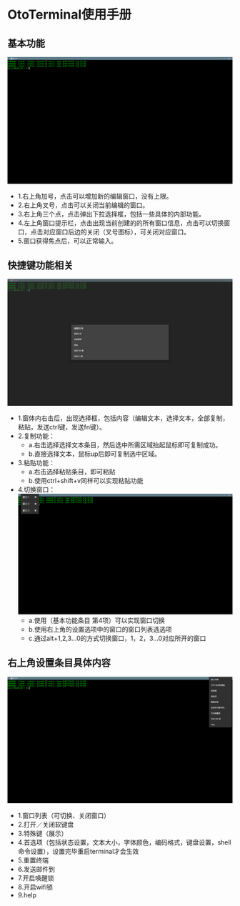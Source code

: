 # OtoTerminal使用手册
## 基本功能
![](../pic/gongju/terminal_homepage.png)
- 1.右上角加号，点击可以增加新的编辑窗口，没有上限。
- 2.右上角叉号，点击可以关闭当前编辑的窗口。
- 3.右上角三个点，点击弹出下拉选择框，包括一些具体的内部功能。
- 4.左上角窗口提示栏，点击出现当前创建的的所有窗口信息，点击可以切换窗口，点击对应窗口后边的关闭（叉号图标），可关闭对应窗口。
- 5.窗口获得焦点后，可以正常输入。
## 快捷键功能相关
![](../pic/gongju/terminal_hotkey.png)
- 1.窗体内右击后，出现选择框，包括内容（编辑文本，选择文本，全部复制，粘贴，发送ctrl键，发送fn键）。
- 2.复制功能：
  - a.右击选择选择文本条目，然后选中所需区域抬起鼠标即可复制成功。
  - b.直接选择文本，鼠标up后即可复制选中区域。
- 3.粘贴功能：
  - a.右击选择粘贴条目，即可粘贴
  - b.使用ctrl+shift+v同样可以实现粘贴功能
- 4.切换窗口：
![](../pic/gongju/terminal_more.png)
  - a.使用（基本功能条目 第4项）可以实现窗口切换
  - b.使用右上角的设置选项中的窗口的窗口列表选选项
  - c.通过alt+1,2,3...0的方式切换窗口，1，2，3...0对应所开的窗口

## 右上角设置条目具体内容
![](../pic/gongju/terminal_right.png)
- 1.窗口列表（可切换、关闭窗口）
- 2.打开／关闭软键盘
- 3.特殊键（展示）
- 4.首选项（包括状态设置，文本大小，字体颜色，编码格式，键盘设置，shell命令设置），设置完毕重启terminal才会生效
- 5.重置终端
- 6.发送邮件到
- 7.开启唤醒锁
- 8.开启wifi锁
- 9.help
